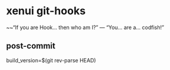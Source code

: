 xenui git-hooks
===============
~~“If you are Hook... then who am I?” — “You... are a... codfish!”

post-commit
-----------
build_version=$(git rev-parse HEAD)
